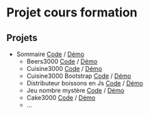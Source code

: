 # Projet cours formation
## Projets
- Sommaire [Code](https://github.com/jeancode83/cours-ateliers-formation) / [Démo](https://jeancode83.github.io/cours-ateliers-formation)
    - Beers3000 [Code](https://github.com/jeancode83/cours-ateliers-formation/tree/main/beers3000) / [Démo](https://jeancode83.github.io/cours-ateliers-formation/beers3000)
    - Cuisine3000 [Code](https://github.com/jeancode83/cours-ateliers-formation/tree/main/cuisine3000) / [Démo](https://jeancode83.github.io/cours-ateliers-formation/cuisine3000)
    - Cuisine3000 Bootstrap [Code](https://github.com/jeancode83/cours-ateliers-formation/tree/main/cuisine3000Bootstrap) / [Démo](https://jeancode83.github.io/cours-ateliers-formation/cuisine3000Bootstrap)
    - Distributeur boissons en Js [Code](https://github.com/jeancode83/cours-ateliers-formation/tree/main/distriBoissonsJs) / [Démo](https://jeancode83.github.io/cours-ateliers-formation/distriBoissonsJs)
    - Jeu nombre mystère [Code](https://github.com/jeancode83/cours-ateliers-formation/tree/main/jeuDuNombreMystere) / [Démo](https://jeancode83.github.io/cours-ateliers-formation/jeuDuNombreMystere)
    - Cake3000 [Code](https://github.com/jeancode83/cours-ateliers-formation/tree/main/cake3000) / [Démo](https://jeancode83.github.io/cours-ateliers-formation/cake3000)
    - ...